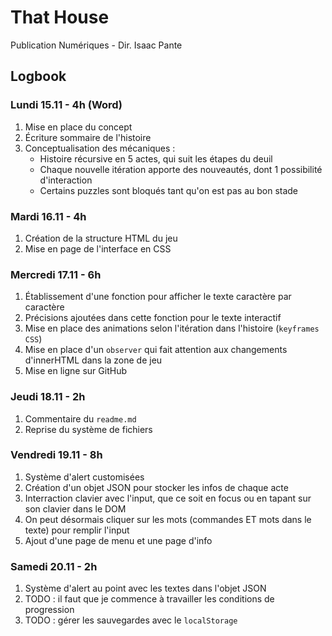 # That House
Publication Numériques - Dir. Isaac Pante
## Logbook
### Lundi 15.11 - 4h (Word)
1. Mise en place du concept
2. Écriture sommaire de l'histoire
3. Conceptualisation des mécaniques :
   - Histoire récursive en 5 actes, qui suit les étapes du deuil
   - Chaque nouvelle itération apporte des nouveautés, dont 1 possibilité d'interaction
   - Certains puzzles sont bloqués tant qu'on est pas au bon stade
### Mardi 16.11 - 4h
1. Création de la structure HTML du jeu
2. Mise en page de l'interface en CSS
### Mercredi 17.11 - 6h
1. Établissement d'une fonction pour afficher le texte caractère par caractère
2. Précisions ajoutées dans cette fonction pour le texte interactif
3. Mise en place des animations selon l'itération dans l'histoire (`keyframes CSS`)
4. Mise en place d'un `observer` qui fait attention aux changements d'innerHTML dans la zone de jeu
5. Mise en ligne sur GitHub
### Jeudi 18.11 - 2h
1. Commentaire du `readme.md`
2. Reprise du système de fichiers
### Vendredi 19.11 - 8h
1. Système d'alert customisées
2. Création d'un objet JSON pour stocker les infos de chaque acte
3. Interraction clavier avec l'input, que ce soit en focus ou en tapant sur son clavier dans le DOM
4. On peut désormais cliquer sur les mots (commandes ET mots dans le texte) pour remplir l'input
5. Ajout d'une page de menu et une page d'info
### Samedi 20.11 - 2h
1. Système d'alert au point avec les textes dans l'objet JSON
2. TODO : il faut que je commence à travailler les conditions de progression
3. TODO : gérer les sauvegardes avec le `localStorage`
